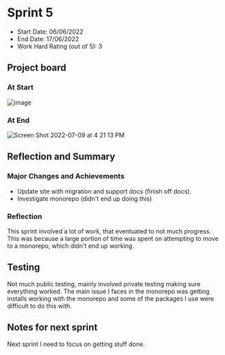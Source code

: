 # Sprint 5

- Start Date: 06/06/2022
- End Date: 17/06/2022
- Work Hard Rating (out of 5): 3

## Project board

### At Start

![image](https://user-images.githubusercontent.com/52091960/171774328-eab9a3f3-80a6-41a9-a2d4-db5f42f2957b.png)

### At End

![Screen Shot 2022-07-09 at 4 21 13 PM](https://user-images.githubusercontent.com/52091960/178091383-14afc15b-c503-483e-b522-071b43769df3.png)

## Reflection and Summary

### Major Changes and Achievements

- Update site with migration and support docs (finish off docs).
- Investigate monorepo (didn't end up doing this)

### Reflection

This sprint involved a lot of work, that eventuated to not much progress.
This was because a large portion of time was spent on attempting to move to a monorepo, which didn't end up working.

## Testing

Not much public testing, mainly involved private testing making sure everything worked.
The main issue I faces in the monorepo was getting installs working with the monorepo and some of the packages I use were difficult to do this with.

## Notes for next sprint

Next sprint I need to focus on getting stuff done.
